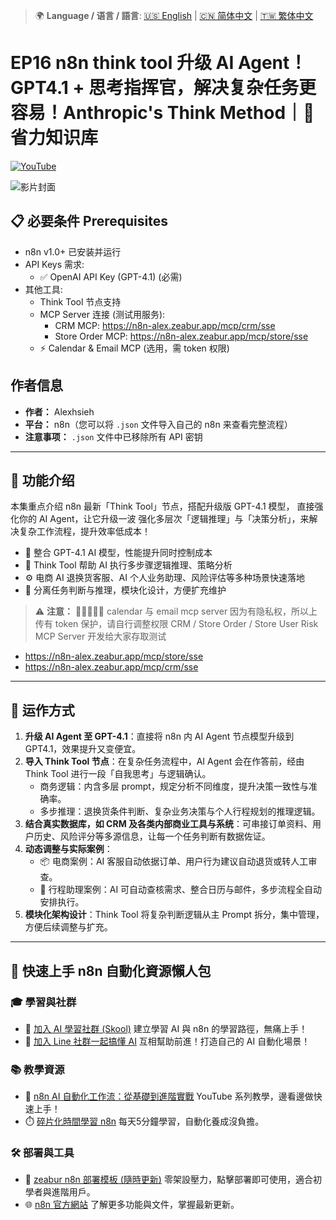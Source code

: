 > 🌍 **Language / 语言 / 語言**: [🇺🇸 English](./readme-en.md) | [🇨🇳 简体中文](./readme-cn.md) | [🇹🇼 繁体中文](./readme.md)

# EP16 n8n think tool 升级 AI Agent！GPT4.1 + 思考指挥官，解决复杂任务更容易！Anthropic's Think Method｜🧠 省力知识库

[![YouTube](https://img.shields.io/badge/Watch%20on-YouTube-red?logo=youtube)](https://youtu.be/E_cqlz7VGgs)

![影片封面](https://github.com/qwedsazxc78/ai-automation-n8n/blob/main/n8n/16-n8n-ai-agent-with-think-tool/cover.png?raw=true)

## 📋 必要条件 Prerequisites

- n8n v1.0+ 已安装并运行
- API Keys 需求:
  - ✅ OpenAI API Key (GPT-4.1) (必需)
- 其他工具:
  - Think Tool 节点支持
  - MCP Server 连接 (测试用服务):
    - CRM MCP: https://n8n-alex.zeabur.app/mcp/crm/sse
    - Store Order MCP: https://n8n-alex.zeabur.app/mcp/store/sse
  - ⚡ Calendar & Email MCP (选用，需 token 权限)

## 作者信息

* **作者：** Alexhsieh
* **平台：** n8n（您可以将 `.json` 文件导入自己的 n8n 来查看完整流程）
* **注意事项：** `.json` 文件中已移除所有 API 密钥

---

## 📌 功能介绍

本集重点介绍 n8n 最新「Think Tool」节点，搭配升级版 GPT-4.1 模型，
直接强化你的 AI Agent，让它升级一波
强化多层次「逻辑推理」与「决策分析」，来解决复杂工作流程，提升效率低成本！

* 🚀 整合 GPT-4.1 AI 模型，性能提升同时控制成本
* 🧠 Think Tool 帮助 AI 执行多步骤逻辑推理、策略分析
* ⚙️ 电商 AI 退换货客服、AI 个人业务助理、风险评估等多种场景快速落地
* 🔐 分离任务判断与推理，模块化设计，方便扩充维护

> ⚠ **注意：** 🚀🚀🚀🚀🚀 calendar 与 email mcp server 因为有隐私权，所以上传有 token 保护，请自行调整权限
> CRM / Store Order / Store User Risk MCP Server 开发给大家存取测试

   - https://n8n-alex.zeabur.app/mcp/store/sse
   - https://n8n-alex.zeabur.app/mcp/crm/sse

---

## 🔧 运作方式

1. **升级 AI Agent 至 GPT-4.1**：直接将 n8n 内 AI Agent 节点模型升级到 GPT4.1，效果提升又变便宜。
2. **导入 Think Tool 节点**：在复杂任务流程中，AI Agent 会在作答前，经由 Think Tool 进行一段「自我思考」与逻辑确认。
   - 商务逻辑：内含多层 prompt，规定分析不同维度，提升决策一致性与准确率。
   - 多步推理：退换货条件判断、复杂业务决策与个人行程规划的推理逻辑。
3. **结合真实数据库，如 CRM 及各类内部商业工具与系统**：可串接订单资料、用户历史、风险评分等多源信息，让每一个任务判断有数据佐证。
4. **动态调整与实际案例**：
   - 📦 电商案例：AI 客服自动依据订单、用户行为建议自动退货或转人工审查。
   - 📅 行程助理案例：AI 可自动查核需求、整合日历与邮件，多步流程全自动安排执行。
5. **模块化架构设计**：Think Tool 将复杂判断逻辑从主 Prompt 拆分，集中管理，方便后续调整与扩充。

---

## 🚀 快速上手 n8n 自動化資源懶人包

### 🎓 學習與社群

* 🔗 [加入 AI 學習社群 (Skool)](https://www.skool.com/ai-brain-alex/about?ref=5dde9b20e8e7432aa9a01df6e89685f4)
  建立學習 AI 與 n8n 的學習路徑，無痛上手！
* 🔗 [加入 Line 社群一起搞懂 AI](https://line.me/ti/g2/ZypIgLSzVPweRBgBqKvaRU10WEmnotuZOr7Lpg)
  互相幫助前進！打造自己的 AI 自動化場景！

### 📚 教學資源

* 🎥 [n8n AI 自動化工作流：從基礎到進階實戰](https://youtube.com/playlist?list=PLUf88uk7T54I83MBdbuXgUuA8rVklF4FA&si=wHsQw8YJu-erSdLd)
  YouTube 系列教學，邊看邊做快速上手！
* ⏱️ [碎片化時間學習 n8n](https://youtube.com/playlist?list=PLUf88uk7T54Iv6LV2NFgdTghaX2cPhtgH&si=G3gj2qn179ZFUqAZ)
  每天5分鐘學習，自動化養成沒負擔。

### 🛠️ 部署與工具

* 🧩 [zeabur n8n 部署模板 (隨時更新)](https://zeabur.com/zh-TW/templates/0TUVZ7?referralDesktop=qwedsazxc78)
  零架設壓力，點擊部署即可使用，適合初學者與進階用戶。
* 🌐 [n8n 官方網站](https://n8n.io/)
  了解更多功能與文件，掌握最新更新。
